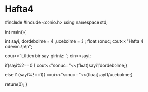 # Hafta4

#include <iostream>
#include <conio.h>
using namespace std;

int main(){

 int sayi, dordebolme = 4 ,ucebolme = 3 ;
 float sonuc;
 cout<<"Hafta 4 odevim.\n\n";

 cout<<"Lütfen bir sayi giriniz: ";
 cin>>sayi;

 if(sayi%2==0){
    cout<<"sonuc : "<<(float)sayi1/dordebolme;}

 else if (sayi%2==1){
    cout<<"sonuc : "<<(float)sayi1/ucebolme;}

 return(0);
 }

